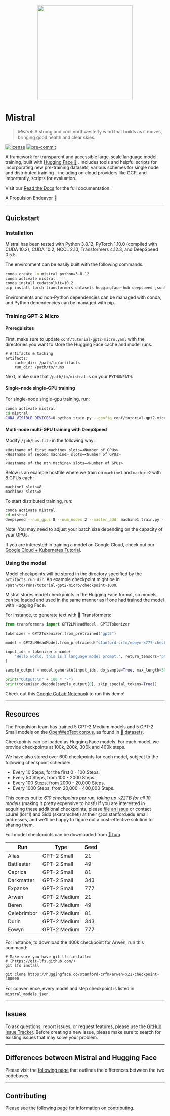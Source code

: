 <div align="center"><img src="https://github.com/stanford-crfm/mistral/raw/main/docs/mistral_components.png" height="300px"/></div>

# Mistral

> *Mistral*: A strong and cool northwesterly wind that builds as it moves, bringing good health and clear skies.

[![license](https://img.shields.io/badge/license-Apache%202.0-green.svg)](https://opensource.org/licenses/Apache-2.0)
[![pre-commit](https://img.shields.io/badge/pre--commit-enabled-green?logo=pre-commit&logoColor=white)](https://github.com/pre-commit/pre-commit)

A framework for transparent and accessible large-scale language model training, built with [Hugging Face 🤗](https://huggingface.co/) . Includes tools
and helpful scripts for incorporating new pre-training datasets, various schemes for single node and distributed training - including on
cloud providers like GCP, and importantly, scripts for evaluation.

Visit our [Read the Docs](https://nlp.stanford.edu/mistral) for the full documentation.

A Propulsion Endeavor 🚀

---

## Quickstart

### Installation

Mistral has been tested with Python 3.8.12, PyTorch 1.10.0 (compiled with CUDA 10.2), CUDA 10.2, NCCL 2.10, Transformers 4.12.3, and DeepSpeed 0.5.5.

The environment can be easily built with the following commands.

```bash
conda create -n mistral python=3.8.12
conda activate mistral
conda install cudatoolkit=10.2
pip install torch transformers datasets huggingface-hub deepspeed jsonlines quinine wandb
```

Environments and non-Python dependencies can be managed with conda, and Python dependencies can be managed with pip.


### Training GPT-2 Micro

#### Prerequisites

First, make sure to update `conf/tutorial-gpt2-micro.yaml` with the directories you want to store the Hugging Face
cache and model runs.

```
# Artifacts & Caching
artifacts:
    cache_dir: /path/to/artifacts
    run_dir: /path/to/runs
```

Next, make sure that `/path/to/mistral` is on your `PYTHONPATH`.

#### Single-node single-GPU training

For single-node single-gpu training, run:

```bash
conda activate mistral
cd mistral
CUDA_VISIBLE_DEVICES=0 python train.py --config conf/tutorial-gpt2-micro.yaml --nnodes 1 --nproc_per_node 1 --training_arguments.fp16 true --training_arguments.per_device_train_batch_size 2 --run_id tutorial-gpt2-micro
```

#### Multi-node multi-GPU training with DeepSpeed

Modify `/job/hostfile` in the following way:

```
<Hostname of first machine> slots=<Number of GPUs>
<Hostname of second machine> slots=<Number of GPUs>
...
<Hostname of the nth machine> slots=<Number of GPUs>
```

Below is an example hostfile where we train on `machine1` and `machine2` with 8 GPUs each:

```
machine1 slots=8
machine2 slots=8
```

To start distributed training, run:

```bash
conda activate mistral
cd mistral
deepspeed --num_gpus 8 --num_nodes 2 --master_addr machine1 train.py --config conf/tutorial-gpt2-micro.yaml --nnodes 2 --nproc_per_node 8 --training_arguments.fp16 true --training_arguments.per_device_train_batch_size 4 --training_arguments.deepspeed conf/deepspeed/z1-conf.json --run_id tutorial-gpt2-micro-multi-node > tutorial-gpt2-micro-multi-node.out 2> tutorial-gpt2-micro-multi-node.err
```

Note: You may need to adjust your batch size depending on the capacity of your GPUs.

If you are interested in training a model on Google Cloud, check out our
[Google Cloud + Kubernetes Tutorial](https://nlp.stanford.edu/mistral/tutorials/gcp_plus_kubernetes.html).

### Using the model

Model checkpoints will be stored in the directory specified by the `artifacts.run_dir`. An example checkpoint might be
in `/path/to/runs/tutorial-gpt2-micro/checkpoint-1000`.

Mistral stores model checkpoints in the Hugging Face format, so models can be loaded and used in the same manner as if
one had trained the model with Hugging Face.

For instance, to generate text with 🤗  Transformers:

```python
from transformers import GPT2LMHeadModel, GPT2Tokenizer

tokenizer = GPT2Tokenizer.from_pretrained("gpt2")

model = GPT2LMHeadModel.from_pretrained("stanford-crfm/eowyn-x777-checkpoint-400000")

input_ids = tokenizer.encode(
    "Hello world, this is a language model prompt.", return_tensors="pt"
)

sample_output = model.generate(input_ids, do_sample=True, max_length=50, top_k=50)

print("Output:\n" + 100 * "-")
print(tokenizer.decode(sample_output[0], skip_special_tokens=True))
```

Check out this [Google CoLab Notebook](https://colab.research.google.com/github/stanford-crfm/mistral/blob/main/generate_text.ipynb) to run
this demo!

---

## Resources

The Propulsion team has trained 5 GPT-2 Medium models and 5 GPT-2 Small models on the [OpenWebText corpus](https://huggingface.co/datasets/openwebtext),
as found in [🤗  datasets](https://huggingface.co/datasets).

Checkpoints can be loaded as Hugging Face models. For each model, we provide checkpoints at 100k, 200k, 300k and 400k steps.

We have also stored over 600 checkpoints for each model, subject to the following checkpoint schedule:
- Every 10 Steps, for the first 0 - 100 Steps.
- Every 50 Steps, from 100 - 2000 Steps.
- Every 100 Steps, from 2000 - 20,000 Steps.
- Every 1000 Steps, from 20,000 - 400,000 Steps.

This comes out to _610 checkpoints per run, taking up ~22TB for all 10 models_ (making it pretty expensive to host!) If you are interested in acquiring
these additional checkpoints, please [file an issue](https://github.com/stanford-crfm/mistral/issues) or contact Laurel (lorr1) and Sidd (skaramcheti)
at their @cs.stanford.edu email addresses, and we'll be happy to figure out a cost-effective solution to sharing them.

Full model checkpoints can be downloaded from [🤗 hub](https://huggingface.co/stanford-crfm).

| Run | Type | Seed |
| --- | --- | --- |
| Alias | GPT-2 Small | 21 |
| Battlestar | GPT-2 Small | 49 |
| Caprica | GPT-2 Small | 81 |
| Darkmatter | GPT-2 Small | 343 |
| Expanse | GPT-2 Small | 777 |
| Arwen | GPT-2 Medium | 21 |
| Beren | GPT-2 Medium | 49 |
| Celebrimbor | GPT-2 Medium | 81 |
| Durin | GPT-2 Medium | 343 |
| Eowyn | GPT-2 Medium | 777 |

For instance, to download the 400k checkpoint for Arwen, run this command:

```
# Make sure you have git-lfs installed
# (https://git-lfs.github.com/)
git lfs install

git clone https://huggingface.co/stanford-crfm/arwen-x21-checkpoint-400000
```

For convenience, every model and step checkpoint is listed in `mistral_models.json`.

---

## Issues

To ask questions, report issues, or request features, please use the [GitHub Issue Tracker](https://github.com/stanford-crfm/mistral/issues).
Before creating a new issue, please make sure to search for existing issues that may solve your problem.

---

## Differences between Mistral and Hugging Face

Please visit the [following page](https://nlp.stanford.edu/mistral/hugging_face_differences.html) that outlines the
differences between the two codebases.

---

## Contributing

Please see the [following page](https://nlp.stanford.edu/mistral/contributing.html) for information on contributing.
